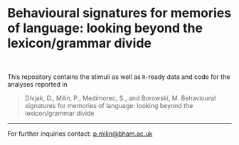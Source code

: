 # Behavioural signatures for memories of language: looking beyond the lexicon/grammar divide

<br>

This repository contains the stimuli as well as `R`-ready data and code for the analyses reported in

> Divjak, D., Milin, P., Medimorec, S., and Borowski, M. Behavioural signatures for memories of language: looking beyond the lexicon/grammar divide

- - -

For further inquiries contact: p.milin@bham.ac.uk
